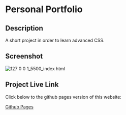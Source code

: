 # Personal Portfolio

## Description
A short project in order to learn advanced CSS.

## Screenshot

![127 0 0 1_5500_index html](https://github.com/dwalley606/challenge2/assets/127894209/0e511196-442b-484d-83a5-bad226eb48f1)

## Project Live Link

Click below to the github pages version of this website:

[Github Pages](https://dwalley606.github.io/challenge2/)
